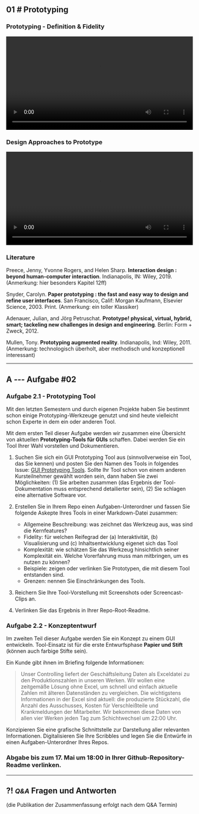 ## **01 _#_** Prototyping

### Prototyping - Definition & Fidelity
<video controls width="100%"> 
    <source src="https://lehre.gabriel-rausch.de/HFU/IFD_SoSe20/L02/L02_01_Prototyping_Definition_Fidelity.mp4" type="video/mp4"> 
    <a href="https://lehre.gabriel-rausch.de/HFU/IFD_SoSe20/L02/L02_01_Prototyping_Definition_Fidelity.mp4">Zum Video</a>
</video>

### Design Approaches to Prototype
<video controls width="100%"> 
    <source src="https://lehre.gabriel-rausch.de/HFU/IFD_SoSe20/L02/L02_02_Design_Approaches_to_Prototype.mp4" type="video/mp4"> 
    <a href="https://lehre.gabriel-rausch.de/HFU/IFD_SoSe20/L02/L02_02_Design_Approaches_to_Prototype.mp4">Zum Video</a>
</video>

### Literature

Preece, Jenny, Yvonne Rogers, and Helen Sharp. **Interaction design : beyond human-computer interaction**. Indianapolis, IN: Wiley, 2019. (Anmerkung: hier besonders Kapitel 12ff)

Snyder, Carolyn. **Paper prototyping : the fast and easy way to design and refine user interfaces**. San Francisco, Calif: Morgan Kaufmann, Elsevier Science, 2003. Print. (Anmerkung: ein toller Klassiker)

Adenauer, Julian, and Jörg Petruschat. **Prototype! physical, virtual, hybrid, smart; tackeling new challenges in design and engineering**. Berlin: Form + Zweck, 2012.

Mullen, Tony. **Prototyping augmented reality**. Indianapolis, Ind: Wiley, 2011. (Anmerkung: technologisch überholt, aber methodisch und konzeptionell interessant)

---


## **A _---_** Aufgabe #02

### Aufgabe 2.1 - Prototyping Tool

Mit den letzten Semestern und durch eigenen Projekte haben Sie bestimmt schon einige Prototyping-Werkzeuge genutzt und sind heute vielleicht schon Experte in dem ein oder anderen Tool.

Mit dem ersten Teil dieser Aufgabe werden wir zusammen eine Übersicht von aktuellen **Prototyping-Tools für GUIs** schaffen. Dabei werden Sie ein Tool Ihrer Wahl vorstellen und Dokumentieren.

1. Suchen Sie sich ein GUI Prototyping Tool aus (sinnvollverweise ein Tool, das Sie kennen) und posten Sie den Namen des Tools in folgendes Issue: [GUI Prototyping Tools](https://github.com/gabriel-rausch/IFD-SoSe20/issues/3). Sollte Ihr Tool schon von einem anderen Kursteilnehmer gewählt worden sein, dann haben Sie zwei Möglichkeiten: (1) Sie arbeiten zusammen (das Ergebnis der Tool-Dokumentation muss entsprechend detailierter sein), (2) Sie schlagen eine alternative Software vor.

2. Erstellen Sie in Ihrem Repo einen Aufgaben-Unterordner und fassen Sie folgende Askepte Ihres Tools in einer Markdown-Datei zusammen:

    - Allgemeine Beschreibung: was zeichnet das Werkzeug aus, was sind die Kernfeatures?
    - Fidelity: für welchen Reifegrad der (a) Interaktivität, (b) Visualisierung und (c) Inhaltsentwicklung eigenet sich das Tool
    - Komplexität: wie schätzen Sie das Werkzeug hinsichtlich seiner Komplexität ein. Welche Vorerfahrung muss man mitbringen, um es nutzen zu können?
    - Beispiele: zeigen oder verlinken Sie Prototypen, die mit diesem Tool entstanden sind.
    - Grenzen: nennen Sie Einschränkungen des Tools.

3. Reichern Sie Ihre Tool-Vorstellung mit Screenshots oder Screencast-Clips an.

4. Verlinken Sie das Ergebnis in Ihrer Repo-Root-Readme.


### Aufgabe 2.2 - Konzeptentwurf

Im zweiten Teil dieser Aufgabe werden Sie ein Konzept zu einem GUI entwickeln. Tool-Einsatz ist für die erste Entwurfsphase **Papier und Stift** (können auch farbige Stifte sein).

Ein Kunde gibt ihnen im Briefing folgende Informationen:

> Unser Controlling liefert der Geschäftsleitung Daten als Exceldatei zu den Produktionszahlen in unseren Werken. Wir wollen eine zeitgemäße Lösung ohne Excel, um schnell und einfach aktuelle Zahlen mit älteren Datenständen zu vergleichen. Die wichtigstens Informationen in der Excel sind aktuell: die produzierte Stückzahl, die Anzahl des Ausschusses, Kosten für Verschleißteile und Krankmeldungen der Mitarbeiter. Wir bekommen diese Daten von allen vier Werken jeden Tag zum Schichtwechsel um 22:00 Uhr.

Konzipieren Sie eine grafische Schnittstelle zur Darstellung aller relevanten Informationen. Digitalisieren Sie Ihre Scribbles und legen Sie die Entwürfe in einen Aufgaben-Unterordner Ihres Repos.


### Abgabe bis zum 17. Mai um 18:00 in Ihrer Github-Repository-Readme verlinken.

---


## **?! _<small>Q&A</small>_** Fragen und Antworten
(die Publikation der Zusammenfassung erfolgt nach dem Q&A Termin)
